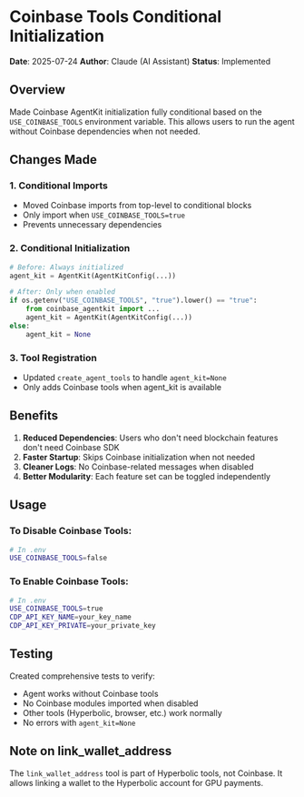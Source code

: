 # Coinbase Tools Conditional Initialization

**Date**: 2025-07-24
**Author**: Claude (AI Assistant)
**Status**: Implemented

## Overview

Made Coinbase AgentKit initialization fully conditional based on the `USE_COINBASE_TOOLS` environment variable. This allows users to run the agent without Coinbase dependencies when not needed.

## Changes Made

### 1. **Conditional Imports**
- Moved Coinbase imports from top-level to conditional blocks
- Only import when `USE_COINBASE_TOOLS=true`
- Prevents unnecessary dependencies

### 2. **Conditional Initialization**
```python
# Before: Always initialized
agent_kit = AgentKit(AgentKitConfig(...))

# After: Only when enabled
if os.getenv("USE_COINBASE_TOOLS", "true").lower() == "true":
    from coinbase_agentkit import ...
    agent_kit = AgentKit(AgentKitConfig(...))
else:
    agent_kit = None
```

### 3. **Tool Registration**
- Updated `create_agent_tools` to handle `agent_kit=None`
- Only adds Coinbase tools when agent_kit is available

## Benefits

1. **Reduced Dependencies**: Users who don't need blockchain features don't need Coinbase SDK
2. **Faster Startup**: Skips Coinbase initialization when not needed
3. **Cleaner Logs**: No Coinbase-related messages when disabled
4. **Better Modularity**: Each feature set can be toggled independently

## Usage

### To Disable Coinbase Tools:
```bash
# In .env
USE_COINBASE_TOOLS=false
```

### To Enable Coinbase Tools:
```bash
# In .env
USE_COINBASE_TOOLS=true
CDP_API_KEY_NAME=your_key_name
CDP_API_KEY_PRIVATE=your_private_key
```

## Testing

Created comprehensive tests to verify:
- Agent works without Coinbase tools
- No Coinbase modules imported when disabled
- Other tools (Hyperbolic, browser, etc.) work normally
- No errors with `agent_kit=None`

## Note on link_wallet_address

The `link_wallet_address` tool is part of Hyperbolic tools, not Coinbase. It allows linking a wallet to the Hyperbolic account for GPU payments.